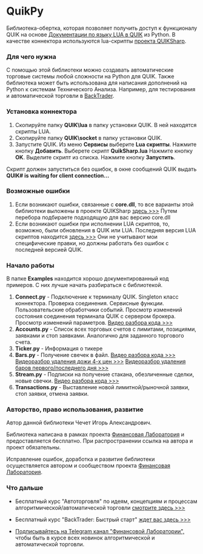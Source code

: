 # QuikPy
Библиотека-обертка, которая позволяет получить доступ к функционалу QUIK на основе [Документации по языку LUA в QUIK](https://arqatech.com/ru/support/files/) из Python. В качестве коннектора используются lua-скрипты [проекта QUIKSharp](https://github.com/finsight/QUIKSharp).

### Для чего нужна
С помощью этой библиотеки можно создавать автоматические торговые системы любой сложности на Python для QUIK. Также библиотека может быть использована для написания дополнений на Python к системам Технического Анализа. Например, для тестирования и автоматической торговли в [BackTrader](https://www.backtrader.com/).

### Установка коннектора
1.	Скопируйте папку **QUIK\lua** в папку установки QUIK. В ней находятся скрипты LUA.
2.	Скопируйте папку **QUIK\socket** в папку установки QUIK.
3.	Запустите QUIK. Из меню **Сервисы** выберите **Lua скрипты**. Нажмите кнопку **Добавить**. Выберете скрипт **QuikSharp.lua** Нажмите кнопку **OK**. Выделите скрипт из списка. Нажмите кнопку **Запустить**.

Скрипт должен запуститься без ошибок, в окне сообщений QUIK выдать **QUIK# is waiting for client connection...**

### Возможные ошибки
1. Если возникают ошибки, связанные с **core.dll**, то все варианты этой библиотеки выложены в проекте QUIKSharp [здесь >>>](https://github.com/finsight/QUIKSharp/tree/master/src/QuikSharp/lua/clibs64) Путем перебора подбираете подходящую для вас версию core.dll
2. Если возникают ошибки при исполнении LUA скриптов, то, возможно, были обновления в QUIK или LUA. Последняя версия LUA скриптов находится [здесь >>>](https://github.com/finsight/QUIKSharp/tree/master/src/QuikSharp/lua) Они не учитывают мои специфические правки, но должны работать без ошибок с последней версией QUIK.

### Начало работы
В папке **Examples** находится хорошо документированный код примеров. С них лучше начать разбираться с библиотекой.

1. **Connect.py** - Подключение к терминалу QUIK. Singleton класс коннектора. Проверка соединения. Сервисные функции. Пользовательские обработчики событий. Просмотр изменений состояния соединения терминала QUIK с сервером брокера. Просмотр изменений параметров.
[Видео разбора кода >>>](https://finlab.vip/connectpy/)
2. **Accounts.py** - Список всех торговых счетов с лимитами, позициями, заявками и стоп заявками. Аналогично для заданного торгового счета.
3. **Ticker.py** - Информация о тикере
4. **Bars.py** - Получение свечек в файл. [Видео разбора кода >>>](https://finlab.vip/barspy/) [Видеоразбор удаления дожи 4-х цен >>>](https://finlab.vip/fourpricedoji/) [Видеоразбор удаления баров первого/последнего дня >>>](https://finlab.vip/skipdates/)
5. **Stream.py** - Подписки на получение стакана, обезличенные сделки, новые свечки. [Видео разбора кода >>>](https://finlab.vip/streampy/)
6. **Transactions.py** - Выставление новой лимитной/рыночной заявки, стоп заявки, отмена заявки.

### Авторство, право использования, развитие
Автор данной библиотеки Чечет Игорь Александрович.

Библиотека написана в рамках проекта [Финансовая Лаборатория](https://finlab.vip/) и предоставляется бесплатно. При распространении ссылка на автора и проект обязательны.

Исправление ошибок, доработка и развитие библиотеки осуществляется автором и сообществом проекта [Финансовая Лаборатория](https://finlab.vip/).
### Что дальше
- Бесплатный курс "Автоторговля" по идеям, концепциям и процессам алгоритмической/автоматической торговли [смотрите здесь >>>](https://finlab.vip/wpm-category/autotrading2021/)


- Бесплатный курс "BackTrader: Быстрый старт" [ждет вас здесь >>>](https://finlab.vip/wpm-category/btquikstart/)


- [Подписывайтесь на Telegram канал "Финансовой Лаборатории",](https://t.me/finlabvip) чтобы быть в курсе всех новинок алгоритмической и автоматической торговли.